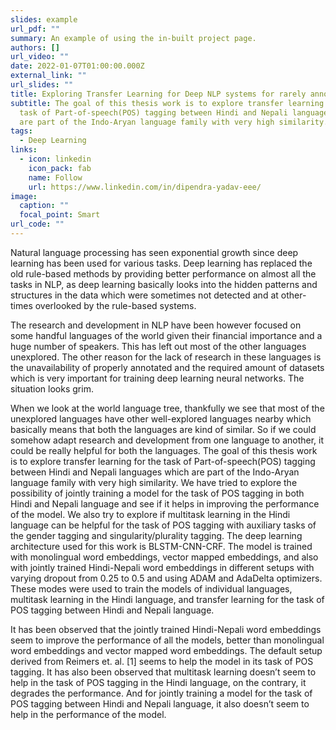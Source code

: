 ```yaml
---
slides: example
url_pdf: ""
summary: An example of using the in-built project page.
authors: []
url_video: ""
date: 2022-01-07T01:00:00.000Z
external_link: ""
url_slides: ""
title: Exploring Transfer Learning for Deep NLP systems for rarely annotated langauges
subtitle: The goal of this thesis work is to explore transfer learning for the
  task of Part-of-speech(POS) tagging between Hindi and Nepali languages which
  are part of the Indo-Aryan language family with very high similarity.
tags:
  - Deep Learning
links:
  - icon: linkedin
    icon_pack: fab
    name: Follow
    url: https://www.linkedin.com/in/dipendra-yadav-eee/
image:
  caption: ""
  focal_point: Smart
url_code: ""
---
```

Natural language processing has seen exponential growth since deep learning has
been used for various tasks. Deep learning has replaced the old rule-based methods by
providing better performance on almost all the tasks in NLP, as deep learning basically
looks into the hidden patterns and structures in the data which were sometimes not
detected and at other-times overlooked by the rule-based systems. 

The research and development in NLP have been however focused on some handful languages of the world
given their financial importance and a huge number of speakers. This has left out most
of the other languages unexplored. The other reason for the lack of research in these
languages is the unavailability of properly annotated and the required amount of datasets
which is very important for training deep learning neural networks. The situation looks
grim. 

When we look at the world language tree, thankfully we see that most of the
unexplored languages have other well-explored languages nearby which basically means
that both the languages are kind of similar. So if we could somehow adapt research
and development from one language to another, it could be really helpful for both the
languages. The goal of this thesis work is to explore transfer learning for the task of
Part-of-speech(POS) tagging between Hindi and Nepali languages which are part of the
Indo-Aryan language family with very high similarity. We have tried to explore the
possibility of jointly training a model for the task of POS tagging in both Hindi and
Nepali language and see if it helps in improving the performance of the model. We also
try to explore if multitask learning in the Hindi language can be helpful for the task of
POS tagging with auxiliary tasks of the gender tagging and singularity/plurality tagging.
The deep learning architecture used for this work is BLSTM-CNN-CRF. The model is
trained with monolingual word embeddings, vector mapped embeddings, and also with
jointly trained Hindi-Nepali word embeddings in different setups with varying dropout
from 0.25 to 0.5 and using ADAM and AdaDelta optimizers. These modes were used to
train the models of individual languages, multitask learning in the Hindi language, and
transfer learning for the task of POS tagging between Hindi and Nepali language. 

It has
been observed that the jointly trained Hindi-Nepali word embeddings seem to improve
the performance of all the models, better than monolingual word embeddings and vector
mapped word embeddings. The default setup derived from Reimers et. al. \[1] seems to
help the model in its task of POS tagging. It has also been observed that multitask
learning doesn’t seem to help in the task of POS tagging in the Hindi language, on the
contrary, it degrades the performance. And for jointly training a model for the task of
POS tagging between Hindi and Nepali language, it also doesn’t seem to help in the
performance of the model.